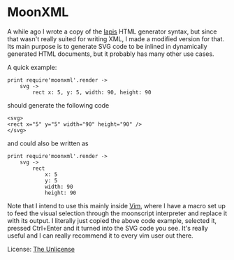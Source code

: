 MoonXML
=========

A while ago I wrote a copy of the [lapis](http://leafo.net/lapis/) HTML generator syntax, but since that wasn't really suited for writing XML, I made a modified version for that. Its main purpose is to generate SVG code to be inlined in dynamically generated HTML documents, but it probably has many other use cases.

A quick example:

	print require'moonxml'.render ->
		svg ->
			rect x: 5, y: 5, width: 90, height: 90

should generate the following code

	<svg>
	<rect x="5" y="5" width="90" height="90" />
	</svg>

and could also be written as

	print require'moonxml'.render ->
		svg ->
			rect
				x: 5
				y: 5
				width: 90
				height: 90

Note that I intend to use this mainly inside [Vim](https://vim.sourceforge.io/), where I have a macro set up to feed the visual selection through the moonscript interpreter and replace it with its output.
I literally just copied the above code example, selected it, pressed Ctrl+Enter and it turned into the SVG code you see.
It's really useful and I can really recommend it to every vim user out there.

License: [The Unlicense](license.md)
